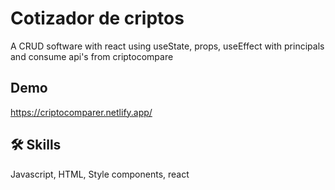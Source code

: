 # Cotizador de criptos

A CRUD software with react using useState, props, useEffect with principals and consume api's from criptocompare


## Demo
https://criptocomparer.netlify.app/


## 🛠 Skills
Javascript, HTML, Style components, react


